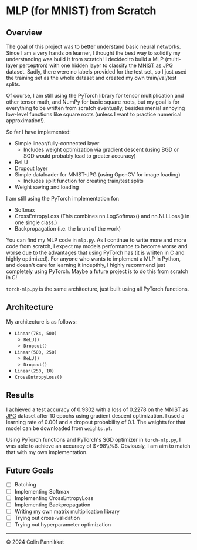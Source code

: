 # MLP (for MNIST) from Scratch

## Overview
The goal of this project was to better understand basic neural networks. Since I am a very hands on learner, I thought the best way to solidify my understanding was build it from scratch! I decided to build a MLP (multi-layer perceptron) with one hidden layer to classify the [MNIST as JPG](https://www.kaggle.com/datasets/scolianni/mnistasjpg/data) dataset. Sadly, there were no labels provided for the test set, so I just used the training set as the whole dataset and created my own train/val/test splits.

Of course, I am still using the PyTorch library for tensor multiplication and other tensor math, and NumPy for basic square roots, but my goal is for everything to be written from scratch eventually, besides menial annoying low-level functions like square roots (unless I want to practice numerical approximation!). 

So far I have implemented:
* Simple linear/fully-connected layer
  * Includes weight optimization via gradient descent (using BGD or SGD would probably lead to greater accuracy)
* ReLU
* Dropout layer
* Simple dataloader for MNIST-JPG (using OpenCV for image loading)
  * Includes split function for creating train/test splits
* Weight saving and loading

I am still using the PyTorch implementation for:
* Softmax
* CrossEntropyLoss (This combines nn.LogSoftmax() and nn.NLLLoss() in one single class.)
* Backpropagation (i.e. the brunt of the work)

You can find my MLP code in `mlp.py`. As I continue to write more and more code from scratch, I expect my models performance to become worse and worse due to the advantages that using PyTorch has (it is written in C and highly optimized). For anyone who wants to implement a MLP in Python, and doesn't care for learning it indepthly, I highly recommend just completely using PyTorch. Maybe a future project is to do this from scratch in C!

`torch-mlp.py` is the same architecture, just built using all PyTorch functions.

## Architecture

My architecture is as follows:

* `Linear(784, 500)`
  * `ReLU()`
  * `Dropout()`
* `Linear(500, 250)`
  * `ReLU()`
  * `Dropout()`
* `Linear(250, 10)`
* `CrossEntropyLoss()`

## Results

I achieved a test accuracy of $0.9302$ with a loss of $0.2278$ on the [MNIST as JPG](https://www.kaggle.com/datasets/scolianni/mnistasjpg/data) dataset after $10$ epochs using gradient descent optimization. I used a learning rate of $0.001$ and a dropout probability of $0.1$. The weights for that model can be downloaded from `weights.pt`.

Using PyTorch functions and PyTorch's SGD optimizer in `torch-mlp.py`, I was able to achieve an accuracy of $>98\\%$. Obviously, I am aim to match that with my own implementation.

## Future Goals

- [ ] Batching
- [ ] Implementing Softmax
- [ ] Implementing CrossEntropyLoss
- [ ] Implementing Backpropagation
- [ ] Writing my own matrix multiplication library
- [ ] Trying out cross-validation
- [ ] Trying out hyperparameter optimization

---
&copy; 2024 Colin Pannikkat
